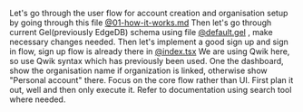 Let's go through the user flow for account creation and organisation setup by going through this file [@01-how-it-works.md](@file:qwik-gel/product/01-how-it-works.md)
Then let's go through current Gel(previously EdgeDB) schema using file [@default.gel](@file:qwik-gel/dbschema/default.gel) , make necessary changes needed.
Then let's implement a good sign up and sign in flow, sign up flow is already there in [@index.tsx](@file:qwik-gel/src/routes/index.tsx)
We are using Qwik here, so use Qwik syntax which has previously been used.
One the dashboard, show the organisation name if organization is linked, otherwise show "Personal account" there.
Focus on the core flow rather than UI. First plan it out, well and then only execute it.
Refer to documentation using search tool where needed.
